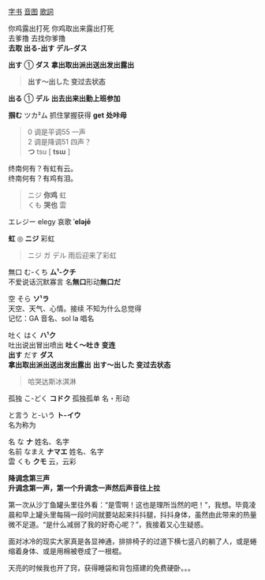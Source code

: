 [字书](../../chinese/字书.md)   [音图](../grammar.md)    [歌詞](./さよならエレジー・告別挽歌AcousticVer.md)  


你鸡露出打死  你鸡取出来露出打死  
去爹撸  去找你爹撸  
**去取  出る-出す  デル-ダス**  

**出す**  ①  **ダス**  **拿出取出派出送出发出露出**  
> **出す〜出した 变过去状态**      
 
**出る** ① **デル**   **出去出来出勤上班参加**    


**掴む** ツカ²ム 抓住掌握获得  **get**   **处咔母**  
> 0 调是平调55 一声  
2 调是降调51 四声？    
**つ** tsu [ **tsɯ** ]    


终南何有？有虹有云。  
终南何有？有鸡有泪。  
> ニジ  **你鸡**  虹  
くも  **哭也**  雲  




エレジー  elegy  哀歌  **ˈeləjē**   



**虹** ◎ **ニジ** 彩虹
> ニジ ガ デル 雨后迎来了彩虹  

無口  む-くち  **ム¹-クチ**  
不爱说话沉默寡言  名**無口**形动**無口だ**      

空 そら  **ソ¹ラ**     
天空、天气、心情。接续 不知为什么总觉得  
记忆：GA 音名、sol la 唱名  

吐く  はく  **ハ¹ク**    
吐出说出冒出喷出 **吐く〜吐き 变连**    
**出す**  だす  **ダス**  
**拿出取出派出送出发出露出**  **出す〜出した 变过去状态**    
> 哈哭达斯冰淇淋  




孤独  こ-どく  **コドク**  孤独孤单    名・形动   

 
と言う  と-いう  **ト-イウ**        
名为称为  

名  な  **ナ**  姓名、名字  
名前  なまえ  **ナマエ**  姓名、名字  
雲  くも  **クモ**  云，云彩    

**降调念第三声**    
**升调念第一声，第一个升调念一声然后声音往上拉**    


第一次从沙丁鱼罐头里往外看：“是雪啊！这也是理所当然的吧！”，我想。毕竟凌晨和早上罐头里每隔一段时间就要站起来抖抖腿，抖抖身体，虽然由此带来的热量微不足道。“是什么减弱了我的好奇心呢？”，我接着又心生疑惑。

面对冰冷的现实大家真是各显神通，排排椅子的过道下横七竖八的躺了人，或是蜷缩着身体、或是用棉被卷成了一根棍。

天亮的时候我也开了窍，获得睡袋和背包搭建的免费硬卧。。。




